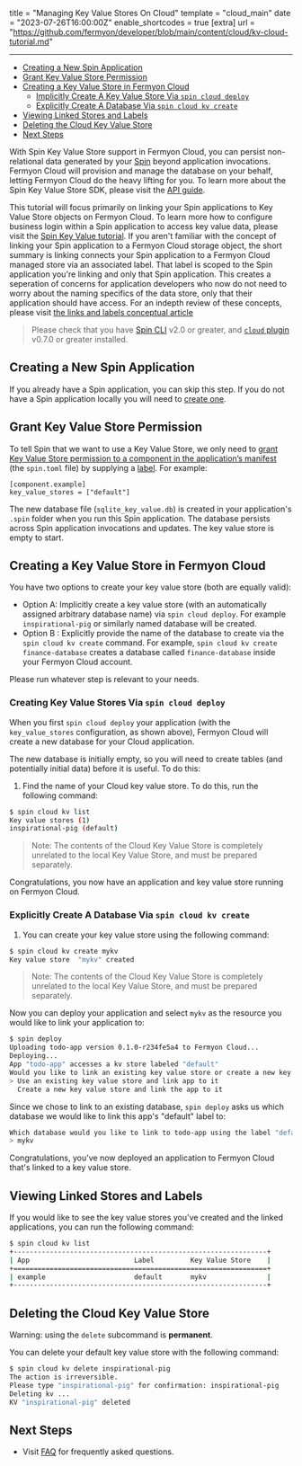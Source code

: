 title = "Managing Key Value Stores On Cloud"
template = "cloud_main"
date = "2023-07-26T16:00:00Z"
enable_shortcodes = true
[extra]
url = "https://github.com/fermyon/developer/blob/main/content/cloud/kv-cloud-tutorial.md"

---
- [Creating a New Spin Application](#creating-a-new-spin-application)
- [Grant Key Value Store Permission](#grant-key-value-store-permission)
- [Creating a Key Value Store in Fermyon Cloud](#creating-a-key-value-store-in-fermyon-cloud)
  - [Implicitly Create A Key Value Store Via `spin cloud deploy`](#implicitly-create-a-key-value-store-via-spin-cloud-deploy)
  - [Explicitly Create A Database Via `spin cloud kv create`](#explicitly-create-a-database-via-spin-cloud-kv-create)
- [Viewing Linked Stores and Labels](#viewing-linked-stores-and-labels)
- [Deleting the Cloud Key Value Store](#deleting-the-cloud-key-value-store)
- [Next Steps](#next-steps)

With Spin Key Value Store support in Fermyon Cloud, you can persist non-relational data generated by your [Spin](../spin/install.md) beyond application invocations. Fermyon Cloud will provision and manage the database on your behalf, letting Fermyon Cloud do the heavy lifting for you. To learn more about the Spin Key Value Store SDK, please visit the [API guide](../spin/v2/kv-store-api-guide.md).

This tutorial will focus primarily on linking your Spin applications to Key Value Store objects on Fermyon Cloud. To learn more how to configure business login within a Spin application to access key value data, please visit the [Spin Key Value tutorial](../spin/v2/key-value-store-tutorial). If you aren't familiar with the concept of linking your Spin application to a Fermyon Cloud storage object, the short summary is linking connects your Spin application to a Fermyon Cloud managed store via an associated label. That label is scoped to the Spin application you're linking and only that Spin application. This creates a seperation of concerns for application developers who now do not need to worry about the naming specifics of the data store, only that their application should have access. For an indepth review of these concepts, please visit [the links and labels conceptual article](linking-applications-to-resources-using-labels.md)

> Please check that you have [Spin CLI](../spin/v2/cli-reference.md) v2.0 or greater, and [`cloud` plugin](https://github.com/fermyon/cloud-plugin) v0.7.0 or greater installed. 

## Creating a New Spin Application

If you already have a Spin application, you can skip this step. If you do not have a Spin application locally you will need to [create one](/spin/quickstart#create-your-first-application).

## Grant Key Value Store Permission

To tell Spin that we want to use a Key Value Store, we only need to [grant Key Value Store permission to a component in the application’s manifest](/spin/kv-store-api-guide#granting-key-value-store-permissions-to-components) (the `spin.toml` file) by supplying a [label](linking-applications-to-resources-using-labels.md). For example:

```
[component.example]
key_value_stores = ["default"]
```

The new database file (`sqlite_key_value.db`) is created in your application's `.spin` folder when you run this Spin application. The database persists across Spin application invocations and updates. The key value store is empty to start.

## Creating a Key Value Store in Fermyon Cloud

You have two options to create your key value store (both are equally valid):
* Option A: Implicitly create a key value store (with an automatically assigned arbitrary database name) via `spin cloud deploy`. For example `inspirational-pig` or similarly named database will be created.
* Option B : Explicitly provide the name of the database to create via the `spin cloud kv create` command. For example, `spin cloud kv create finance-database` creates a database called `finance-database` inside your Fermyon Cloud account.

Please run whatever step is relevant to your needs.

<!-- markdownlint-disable-next-line titlecase-rule -->
### Creating Key Value Stores Via `spin cloud deploy`

When you first `spin cloud deploy` your application (with the `key_value_stores` configuration, as shown above), Fermyon Cloud will create a new database for your Cloud application.

The new database is initially empty, so you will need to create tables (and potentially initial data) before it is useful.  To do this:

1. Find the name of your Cloud key value store. To do this, run the following command:

<!-- @selectiveCpy -->

```bash
$ spin cloud kv list
Key value stores (1)
inspirational-pig (default)
```

> Note: The contents of the Cloud Key Value Store is completely unrelated to the local Key Value Store, and must be prepared separately.

Congratulations, you now have an application and key value store running on Fermyon Cloud. 

<!-- markdownlint-disable-next-line titlecase-rule -->
### Explicitly Create A Database Via `spin cloud kv create`

1. You can create your key value store using the following command:

<!-- @selectiveCpy -->

```bash
$ spin cloud kv create mykv
Key value store  "mykv" created
```

> Note: The contents of the Cloud Key Value Store is completely unrelated to the local Key Value Store, and must be prepared separately.

Now you can deploy your application and select `mykv` as the resource you would like to link your application to: 

<!-- @selectiveCpy -->

```bash
$ spin deploy
Uploading todo-app version 0.1.0-r234fe5a4 to Fermyon Cloud...
Deploying...
App "todo-app" accesses a kv store labeled "default"
Would you like to link an existing key value store or create a new key value store?:
> Use an existing key value store and link app to it
  Create a new key value store and link the app to it
```

Since we chose to link to an existing database, `spin deploy` asks us which database we would like to link this app's "default" label to:

```bash
Which database would you like to link to todo-app using the label "default":
> mykv
```

Congratulations, you've now deployed an application to Fermyon Cloud that's linked to a key value store.

## Viewing Linked Stores and Labels

If you would like to see the key value stores you've created and the linked applications, you can run the following command:

<!-- @selectiveCpy -->

```bash
$ spin cloud kv list
+---------------------------------------------------------------+
| App                          Label         Key Value Store    |
+===============================================================+
| example                      default       mykv               |
+---------------------------------------------------------------+
```

## Deleting the Cloud Key Value Store

Warning: using the `delete` subcommand is **permanent**. 

You can delete your default key value store with the following command:

<!-- @selectiveCpy -->

```bash
$ spin cloud kv delete inspirational-pig
The action is irreversible.
Please type "inspirational-pig" for confirmation: inspirational-pig
Deleting kv ...
KV "inspirational-pig" deleted
```

## Next Steps

* Visit [FAQ](/cloud/faq) for frequently asked questions.
